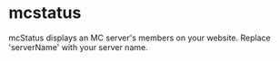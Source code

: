 # mcstatus
mcStatus displays an MC server's members on your website. Replace 'serverName' with your server name.
